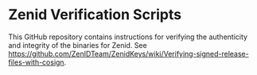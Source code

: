 # Zenid Verification Scripts
This GitHub repository contains instructions for verifying the authenticity and integrity of the binaries for Zenid. See https://github.com/ZenIDTeam/ZenidKeys/wiki/Verifying-signed-release-files-with-cosign.
